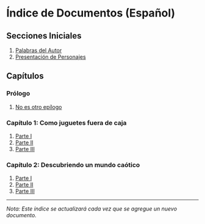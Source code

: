 # Índice de Documentos (Español)

## Secciones Iniciales

1. [Palabras del Autor](<00 - Palabras del Autor (es).txt>)
1. [Presentación de Personajes](<00 - Presentacion de Personajes (es).txt>)

## Capítulos

### Prólogo

1. [No es otro epílogo](<A01 pro01 - No es otro epilogo (es).md>)

### Capítulo 1: Como juguetes fuera de caja

1. [Parte I](<A02 cap01 - Como juguetes fuera de caja - Parte I (es).md>)
1. [Parte II](<A03 cap01 - Como juguetes fuera de caja - Parte II (es).md>)
1. [Parte III](<A04 cap01 - Como juguetes fuera de caja - Parte III (es).md>)

### Capítulo 2: Descubriendo un mundo caótico

1. [Parte I](<A05 cap02 - Descubriendo un mundo caotico - Parte I (es).md>)
1. [Parte II](<A06 cap02 - Descubriendo un mundo caotico - Parte II (es).md>)
1. [Parte III](<A07 cap02 - Descubriendo un mundo caotico - Parte III (es).md>)

---

*Nota: Este índice se actualizará cada vez que se agregue un nuevo documento.*
